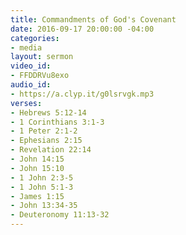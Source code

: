 ```yaml
---
title: Commandments of God's Covenant
date: 2016-09-17 20:00:00 -04:00
categories:
- media
layout: sermon
video_id:
- FFDDRVu8exo
audio_id:
- https://a.clyp.it/g0lsrvgk.mp3
verses:
- Hebrews 5:12-14
- 1 Corinthians 3:1-3
- 1 Peter 2:1-2
- Ephesians 2:15
- Revelation 22:14
- John 14:15
- John 15:10
- 1 John 2:3-5
- 1 John 5:1-3
- James 1:15
- John 13:34-35
- Deuteronomy 11:13-32
---
```


